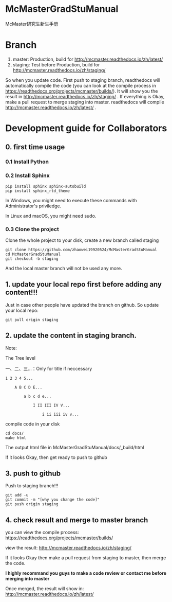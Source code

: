 # McMasterGradStuManual
McMaster研究生新生手册

# Branch
1. master: Production, build for http://mcmaster.readthedocs.io/zh/latest/
2. staging: Test before Production, build for http://mcmaster.readthedocs.io/zh/staging/

So when you update code. First push to staging branch, readthedocs will automatically compile the code (you can look at the compile process in https://readthedocs.org/projects/mcmaster/builds/). It will show you the result in http://mcmaster.readthedocs.io/zh/staging/ . If everything is Okay, make a pull request to merge staging into master. readthedocs will compile http://mcmaster.readthedocs.io/zh/latest/ .

# Development guide for Collaborators
## 0. first time usage
### 0.1 Install Python
### 0.2 Install Sphinx
```
pip install sphinx sphinx-autobuild
pip install sphinx_rtd_theme
```
In Windows, you might need to execute these commands with Administrator's priviledge.

In Linux and macOS, you might need sudo.

### 0.3 Clone the project
Clone the whole project to your disk, create a new branch called staging
```
git clone https://github.com/zhaowei19920524/McMasterGradStuManual
cd McMasterGradStuManual
git checkout -b staging
```
And the local master branch will not be used any more.

## 1. update your local repo first before adding any content!!!
Just in case other people have updated the branch on github. So update your local repo:
```
git pull origin staging
```

## 2. update the content in staging branch.

Note:

The Tree level

一、二、三...：Only for title if neccessary
```
1 2 3 4 5...

	A B C D E...

		a b c d e...

			I II III IV V...

				i ii iii iv v...
```
compile code in your disk
```
cd docs/
make html
```
The output html file in McMasterGradStuManual/docs/_build/html

If it looks Okay, then get ready to push to github

## 3. push to github
Push to staging branch!!!
```
git add -u
git commit -m "[why you change the code]"
git push origin staging
```

## 4. check result and merge to master branch
you can view the compile process: https://readthedocs.org/projects/mcmaster/builds/

view the result: http://mcmaster.readthedocs.io/zh/staging/

If it looks Okay then make a pull request from staging to master, then merge the code.

**I highly recommand you guys to make a code review or contact me before merging into master**

Once merged, the result will show in: http://mcmaster.readthedocs.io/zh/latest/
